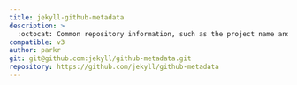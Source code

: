 ```yaml
---
title: jekyll-github-metadata
description: >
  :octocat: Common repository information, such as the project name and description, is available to Jekyll sites hosted on GitHub Pages via `site.github`. [https://help.github.com/articles/repository-metadata-on-github-pages/](https://help.github.com/articles/repository-metadata-on-github-pages/)
compatible: v3
author: parkr
git: git@github.com:jekyll/github-metadata.git
repository: https://github.com/jekyll/github-metadata
---
```

